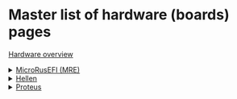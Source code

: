 # Master list of hardware (boards) pages
  
[Hardware overview](Hardware)  

<details><summary><u>MicroRusEFI (MRE)</u></summary>

* [MRE Manual](microRusEFI-Manual)
* [MRE main page](Hardware-microRusEFI)
* [MRE wiring](Hardware-microRusEFI-wiring)
* [MRE Hardware checks](Hardware-microRusEFI-hardware-checks)
* [MRE DIY TLDR](microRusEFI-DIY-TLDR)
* [MRE Connectors](Hardware-microRusEFI-connectors)

</details>

<details><summary><u>Hellen</u></summary>

* [Hellen main page](Hellen-One-Platform)

</details>

</details>

<details><summary><u>Proteus</u></summary>

* [Proteus Main Page](Proteus)
* [Proteus v0.2 wiring](Hardware-Proteus-Wiring-v02)
* [Proteus v0.3 wiring](Hardware-Proteus-Wiring-v03)

</details>
